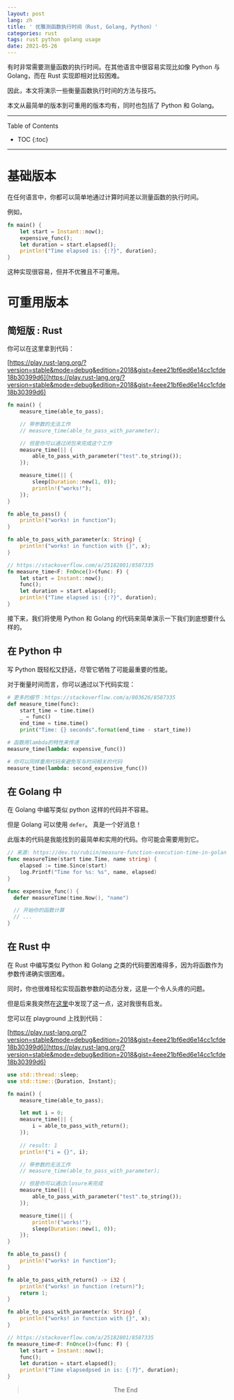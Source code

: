 ```yaml
---
layout: post
lang: zh
title: ' 优雅测函数执行时间（Rust, Golang, Python）'
categories: rust
tags: rust python golang usage
date: 2021-05-26
---
```


<p class="intro"><span class="dropcap">有</span>时非常需要测量函数的执行时间。在其他语言中很容易实现比如像 Python 与 Golang，而在 Rust 实现即相对比较困难。</p>

因此，本文将演示一些衡量函数执行时间的方法与技巧。

本文从最简单的版本到可重用的版本均有，同时也包括了 Python 和 Golang。

-----
Table of Contents

* TOC
{:toc}

-----

# 基础版本

在任何语言中，你都可以简单地通过计算时间差以测量函数的执行时间。

例如，

```rust
fn main() {
    let start = Instant::now();
    expensive_func();
    let duration = start.elapsed();
    println!("Time elapsed is: {:?}", duration);
}
```

这种实现很容易，但并不优雅且不可重用。

# 可重用版本

## 简短版 : Rust

你可以在这里拿到代码：

[https://play.rust-lang.org/?version=stable&mode=debug&edition=2018&gist=4eee21bf6ed6e14cc1cfde18b30399d6](https://play.rust-lang.org/?version=stable&mode=debug&edition=2018&gist=4eee21bf6ed6e14cc1cfde18b30399d6)

```rust
fn main() {
    measure_time(able_to_pass);

    // 带参数的无法工作
    // measure_time(able_to_pass_with_parameter);

    // 但是你可以通过闭包来完成这个工作
    measure_time(|| {
        able_to_pass_with_parameter("test".to_string());
    });

    measure_time(|| {
        sleep(Duration::new(1, 0));
        println!("works!");
    });
}

fn able_to_pass() {
    println!("works! in function");
}

fn able_to_pass_with_parameter(x: String) {
    println!("works! in function with {}", x);
}

// https://stackoverflow.com/a/25182801/8587335
fn measure_time<F: FnOnce()>(func: F) {
    let start = Instant::now();
    func();
    let duration = start.elapsed();
    println!("Time elapsed is: {:?}", duration);
}
```

接下来，我们将使用 Python 和 Golang 的代码来简单演示一下我们到底想要什么样的。

## 在 Python 中

写 Python 既轻松又舒适，尽管它牺牲了可能最重要的性能。

对于衡量时间而言，你可以通过以下代码实现：

```python
# 更多的细节：https://stackoverflow.com/a/803626/8587335
def measure_time(func):
    start_time = time.time()
    _ = func()
    end_time = time.time()
    print("Time: {} seconds".format(end_time - start_time))

# 函数用lambda的特性来传递
measure_time(lambda: expensive_func())

# 你可以同样重用代码来避免写与时间相关的代码
measure_time(lambda: second_expensive_func())
```

## 在 Golang 中

在 Golang 中编写类似 python 这样的代码并不容易。

但是 Golang 可以使用 `defer`。 真是一个好消息！

此版本的代码是我能找到的最简单和实用的代码。你可能会需要用到它。

```go
// 来源: https://dev.to/rubiin/measure-function-execution-time-in-golang-177l
func measureTime(start time.Time, name string) {
	elapsed := time.Since(start)
	log.Printf("Time for %s: %s", name, elapsed)
}

func expensive_func() {
  defer measureTime(time.Now(), "name")

  // 开始你的函数计算
  // ...
}
```

## 在 Rust 中

在 Rust 中编写类似 Python 和 Golang 之类的代码要困难得多，因为将函数作为参数传递确实很困难。

同时，你也很难轻松实现函数参数的动态分发，这是一个令人头疼的问题。

但是后来我突然在[这里](https://stackoverflow.com/a/25182801/8587335)中发现了这一点，这对我很有启发。

您可以在 playground 上找到代码：

[https://play.rust-lang.org/?version=stable&mode=debug&edition=2018&gist=4eee21bf6ed6e14cc1cfde18b30399d6](https://play.rust-lang.org/?version=stable&mode=debug&edition=2018&gist=4eee21bf6ed6e14cc1cfde18b30399d6)

```rust
use std::thread::sleep;
use std::time::{Duration, Instant};

fn main() {
    measure_time(able_to_pass);

    let mut i = 0;
    measure_time(|| {
        i = able_to_pass_with_return();
    });
    
    // result: 1
    println!("i = {}", i);

    // 带参数的无法工作
    // measure_time(able_to_pass_with_parameter);

    // 但是你可以通过closure来完成
    measure_time(|| {
        able_to_pass_with_parameter("test".to_string());
    });

    measure_time(|| {
        println!("works!");
        sleep(Duration::new(1, 0));
    });
}

fn able_to_pass() {
    println!("works! in function");
}

fn able_to_pass_with_return() -> i32 {
    println!("works! in function (return)");
    return 1;
}

fn able_to_pass_with_parameter(x: String) {
    println!("works! in function with {}", x);
}

// https://stackoverflow.com/a/25182801/8587335
fn measure_time<F: FnOnce()>(func: F) {
    let start = Instant::now();
    func();
    let duration = start.elapsed();
    println!("Time elapsedpsed in is: {:?}", duration);
}
```

<center><blockquote>The End</blockquote></center>